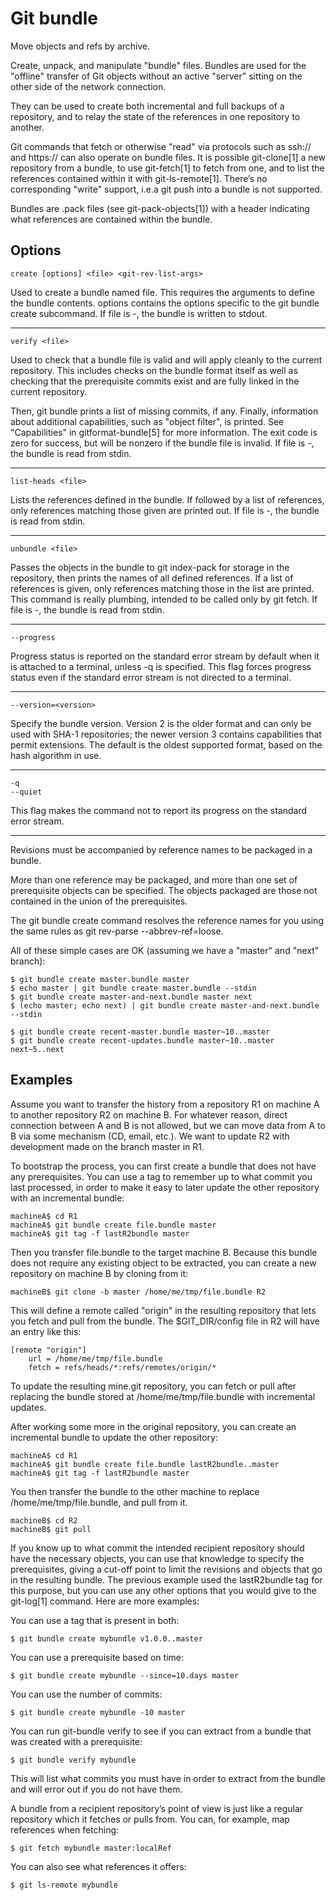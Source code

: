 # Git bundle

Move objects and refs by archive.

Create, unpack, and manipulate "bundle" files. Bundles are used for the "offline" transfer of Git objects without an active "server" sitting on the other side of the network connection.

They can be used to create both incremental and full backups of a repository, and to relay the state of the references in one repository to another.

Git commands that fetch or otherwise "read" via protocols such as ssh:// and https:// can also operate on bundle files. It is possible git-clone[1] a new repository from a bundle, to use git-fetch[1] to fetch from one, and to list the references contained within it with git-ls-remote[1]. There’s no corresponding "write" support, i.e.a git push into a bundle is not supported.

Bundles are .pack files (see git-pack-objects[1]) with a header indicating what references are contained within the bundle.

## Options

```
create [options] <file> <git-rev-list-args>
```

Used to create a bundle named file. This requires the <git-rev-list-args> arguments to define the bundle contents. options contains the options specific to the git bundle create subcommand. If file is -, the bundle is written to stdout.

---

```
verify <file>
```

Used to check that a bundle file is valid and will apply cleanly to the current repository. This includes checks on the bundle format itself as well as checking that the prerequisite commits exist and are fully linked in the current repository.

Then, git bundle prints a list of missing commits, if any. Finally, information about additional capabilities, such as "object filter", is printed. See "Capabilities" in gitformat-bundle[5] for more information. The exit code is zero for success, but will be nonzero if the bundle file is invalid. If file is -, the bundle is read from stdin.

---

```
list-heads <file>

```

Lists the references defined in the bundle. If followed by a list of references, only references matching those given are printed out. If file is -, the bundle is read from stdin.

---

```
unbundle <file>
```

Passes the objects in the bundle to git index-pack for storage in the repository, then prints the names of all defined references. If a list of references is given, only references matching those in the list are printed. This command is really plumbing, intended to be called only by git fetch. If file is -, the bundle is read from stdin.

---

```
--progress

```

Progress status is reported on the standard error stream by default when it is attached to a terminal, unless -q is specified. This flag forces progress status even if the standard error stream is not directed to a terminal.

---

```
--version=<version>

```

Specify the bundle version. Version 2 is the older format and can only be used with SHA-1 repositories; the newer version 3 contains capabilities that permit extensions. The default is the oldest supported format, based on the hash algorithm in use.

---

```
-q
--quiet

```

This flag makes the command not to report its progress on the standard error stream.

---

Revisions must be accompanied by reference names to be packaged in a bundle.

More than one reference may be packaged, and more than one set of prerequisite objects can be specified. The objects packaged are those not contained in the union of the prerequisites.

The git bundle create command resolves the reference names for you using the same rules as git rev-parse --abbrev-ref=loose.

All of these simple cases are OK (assuming we have a "master" and "next" branch):

```
$ git bundle create master.bundle master
$ echo master | git bundle create master.bundle --stdin
$ git bundle create master-and-next.bundle master next
$ (echo master; echo next) | git bundle create master-and-next.bundle --stdin

$ git bundle create recent-master.bundle master~10..master
$ git bundle create recent-updates.bundle master~10..master next~5..next
```

## Examples

Assume you want to transfer the history from a repository R1 on machine A to another repository R2 on machine B. For whatever reason, direct connection between A and B is not allowed, but we can move data from A to B via some mechanism (CD, email, etc.). We want to update R2 with development made on the branch master in R1.

To bootstrap the process, you can first create a bundle that does not have any prerequisites. You can use a tag to remember up to what commit you last processed, in order to make it easy to later update the other repository with an incremental bundle:

```
machineA$ cd R1
machineA$ git bundle create file.bundle master
machineA$ git tag -f lastR2bundle master
```

Then you transfer file.bundle to the target machine B. Because this bundle does not require any existing object to be extracted, you can create a new repository on machine B by cloning from it:

```
machineB$ git clone -b master /home/me/tmp/file.bundle R2

```

This will define a remote called "origin" in the resulting repository that lets you fetch and pull from the bundle. The $GIT_DIR/config file in R2 will have an entry like this:

```
[remote "origin"]
    url = /home/me/tmp/file.bundle
    fetch = refs/heads/*:refs/remotes/origin/*
```

To update the resulting mine.git repository, you can fetch or pull after replacing the bundle stored at /home/me/tmp/file.bundle with incremental updates.

After working some more in the original repository, you can create an incremental bundle to update the other repository:

```
machineA$ cd R1
machineA$ git bundle create file.bundle lastR2bundle..master
machineA$ git tag -f lastR2bundle master
```

You then transfer the bundle to the other machine to replace /home/me/tmp/file.bundle, and pull from it.

```
machineB$ cd R2
machineB$ git pull
```

If you know up to what commit the intended recipient repository should have the necessary objects, you can use that knowledge to specify the prerequisites, giving a cut-off point to limit the revisions and objects that go in the resulting bundle. The previous example used the lastR2bundle tag for this purpose, but you can use any other options that you would give to the git-log[1] command. Here are more examples:

You can use a tag that is present in both:

```
$ git bundle create mybundle v1.0.0..master

```

You can use a prerequisite based on time:

```
$ git bundle create mybundle --since=10.days master

```

You can use the number of commits:

```
$ git bundle create mybundle -10 master
```

You can run git-bundle verify to see if you can extract from a bundle that was created with a prerequisite:

```
$ git bundle verify mybundle

```

This will list what commits you must have in order to extract from the bundle and will error out if you do not have them.

A bundle from a recipient repository’s point of view is just like a regular repository which it fetches or pulls from. You can, for example, map references when fetching:

```
$ git fetch mybundle master:localRef
```

You can also see what references it offers:

```
$ git ls-remote mybundle
```
